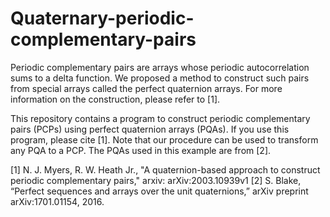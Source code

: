 # Quaternary-periodic-complementary-pairs

Periodic complementary pairs are arrays whose periodic autocorrelation sums to a delta function.
We proposed a method to construct such pairs from special arrays called the perfect quaternion arrays. 
For more information on the construction, please refer to [1].

This repository contains a program to construct periodic complementary pairs (PCPs) using perfect quaternion arrays (PQAs). 
If you use this program, please cite [1]. Note that our procedure can be used to transform any PQA to a PCP. The PQAs used in this example are from [2]. 


[1] N. J. Myers, R. W. Heath Jr., "A quaternion-based approach to construct periodic complementary pairs," arxiv: arXiv:2003.10939v1 
[2] S. Blake, “Perfect sequences and arrays over the unit quaternions,” arXiv preprint arXiv:1701.01154, 2016.
